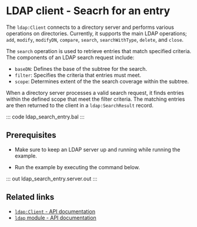 # LDAP client - Seacrh for an entry

The `ldap:Client` connects to a directory server and performs various operations on directories. Currently, it supports the main LDAP operations; `add`, `modify`, `modifyDN`, `compare`, `search`, `searchWithType`, `delete`, and `close`.

The `search` operation is used to retrieve entries that match specified criteria. The components of an LDAP search request include:

- `baseDN`: Defines the base of the subtree for the search.
- `filter`: Specifies the criteria that entries must meet.
- `scope`: Determines extent of the the search coverage within the subtree.

When a directory server processes a valid search request, it finds entries within the defined scope that meet the filter criteria. The matching entries are then returned to the client in a `ldap:SearchResult` record.

::: code ldap_search_entry.bal :::

## Prerequisites
- Make sure to keep an LDAP server up and running while running the example.

- Run the example by executing the command below.

::: out ldap_search_entry.server.out :::

## Related links
- [`ldap:Client` - API documentation](https://lib.ballerina.io/ballerina/ldap/latest#Client)
- [`ldap` module - API documentation](https://lib.ballerina.io/ballerina/ldap/latest/)

